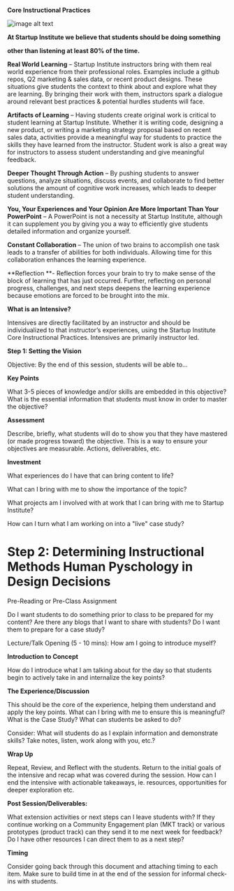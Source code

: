 **Core Instructional Practices**

![image alt text](trollface.png)

**At Startup Institute we believe that students should be doing something**

**other than listening at least 80% of the time.**

**Real World Learning** – Startup Institute instructors bring with them real world experience from their professional roles. Examples include a github repos, Q2 marketing & sales data, or recent product designs.  These situations give students the context to think about and explore what they are learning.  By bringing their work with them, instructors spark a dialogue around relevant best practices & potential hurdles students will face.

**Artifacts of Learning** – Having students create original work is critical to student learning at Startup Institute.  Whether it is writing code, designing a new product, or writing a marketing strategy proposal based on recent sales data, activities provide a meaningful way for students to practice the skills they have learned from the instructor.  Student work is also a great way for instructors to assess student understanding and give meaningful feedback.

**Deeper Thought Through Action** – By pushing students to answer questions, analyze situations, discuss events, and collaborate to find better solutions the amount of cognitive work increases, which leads to deeper student understanding.

**You, Your Experiences and Your Opinion Are More Important Than Your PowerPoint** – A PowerPoint is not a necessity at Startup Institute, although it can supplement you by giving you a way to efficiently give students detailed information and organize yourself.

**Constant Collaboration** – The union of two brains to accomplish one task leads to a transfer of abilities for both individuals.  Allowing time for this collaboration enhances the learning experience.

**Reflection **- Reflection forces your brain to try to make sense of the block of learning that has just occurred.  Further, reflecting on personal progress, challenges, and next steps deepens the learning experience because emotions are forced to be brought into the mix.

**What is an Intensive?**

Intensives are directly facilitated by an instructor and should be individualized to that instructor’s experiences, using the Startup Institute Core Instructional Practices. Intensives are primarily instructor led.

**Step 1:  Setting the Vision**

Objective: By the end of this session, students will be able to…

**Key Points**

What 3-5 pieces of knowledge and/or skills are embedded in this objective? What is the essential information that students must know in order to master the objective? 

**Assessment**

Describe, briefly, what students will do to show you that they have mastered (or made progress toward) the objective. This is a way to ensure your objectives are measurable.  Actions, deliverables, etc.

**Investment**

What experiences do I have that can bring content to life?

What can I bring with me to show the importance of the topic?

What projects am I involved with at work that I can bring with me to Startup Institute?

How can I turn what I am working on into a "live" case study?

**Step 2:  Determining Instructional Methods**
Human Pyschology in Design Decisions
===

Pre-Reading or Pre-Class Assignment

Do I want students to do something prior to class to be prepared for my content?  Are there any blogs that I want to share with students? Do I want them to prepare for a case study?

Lecture/Talk Opening (5 - 10 mins): How am I going to introduce myself?

**Introduction to Concept**

How do I introduce what I am talking about for the day so that students begin to actively take in and internalize the key points?

**The Experience/Discussion**

This should be the core of the experience, helping them understand and apply the key points.  What can I bring with me to ensure this is meaningful? What is the Case Study? What can students be asked to do?

Consider: What will students do as I explain information and demonstrate skills?  Take notes, listen, work along with you, etc.?

**Wrap Up**

Repeat, Review, and Reflect with the students. Return to the initial goals of the intensive and recap what was covered during the session. How can I end the intensive with actionable takeaways, ie. resources, opportunities for deeper exploration etc.

**Post Session/Deliverables:**

What extension activities or next steps can I leave students with? If they continue working on a Community Engagement plan (MKT track) or various prototypes (product track) can they send it to me next week for feedback? Do I have other resources I can direct them to as a next step?

**Timing**

Consider going back through this document and attaching timing to each item. Make sure to build time in at the end of the session for informal check-ins with students.

